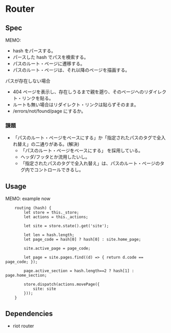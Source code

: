 # Router

## Spec

MEMO:

- hash をパースする。
- パースした hash でパスを検索する。
- パスのルート・ページに遷移する。
- パスのルート・ページは、それ以降のページを描画する。

パスが存在しない場合

- 404 ページを表示し、存在しうるまで親を遡り、そのページへのリダイレクト・リンクを貼る。
- ルートも無い場合はリダイレクト・リンクは貼らずそのまま。
- /errors/not/found/page にするか。

### 課題

- 「パスのルート・ページをベースにする」か「指定されたパスのタグで全入れ替え」の二通りがある。(解決)
   - 「パスのルート・ページをベースにする」 を採用している。
   - ヘッダ/フッタとか流用したいし。
   - 「指定されたパスのタグで全入れ替え」は、パスのルート・ページのタグ内でコントロールできるし。

## Usage

MEMO: example now

```
    routing (hash) {
        let store = this._store;
        let actions = this._actions;

        let site = store.state().get('site');

        let len = hash.length;
        let page_code = hash[0] ? hash[0] : site.home_page;

        site.active_page = page_code;

        let page = site.pages.find((d) => { return d.code == page_code; });

        page.active_section = hash.length==2 ? hash[1] : page.home_section;

        store.dispatch(actions.movePage({
            site: site
        }));
    }
```


## Dependencies

- riot router
